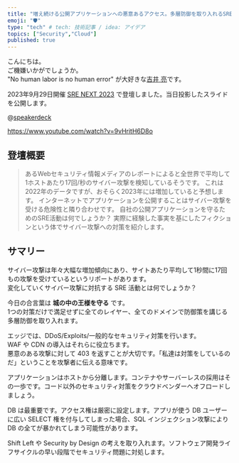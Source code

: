 ```yaml
---
title: "増え続ける公開アプリケーションへの悪意あるアクセス。多層防御を取り入れるSRE活動。 #srenext"
emoji: "🛡"
type: "tech" # tech: 技術記事 / idea: アイデア
topics: ["Security","Cloud"]
published: true
---
```

こんにちは。  
ご機嫌いかがでしょうか。  
"No human labor is no human error" が大好きな[吉井 亮](https://twitter.com/YoshiiRyo1)です。  

2023年9月29日開催 [SRE NEXT 2023](https://sre-next.dev/2023/) で登壇しました。当日投影したスライドを公開します。  

@[speakerdeck](172ff2ae285c4aca8f5c16f65d2e4616)

https://www.youtube.com/watch?v=9vHritH6D8o

## 登壇概要

> あるWebセキュリティ情報メディアのレポートによると全世界で平均して1ホストあたり17回/秒のサイバー攻撃を検知しているそうです。
これは2022年のデータですが、おそらく2023年には増加していると予想します。
インターネットでアプリケーションを公開することはサイバー攻撃を受ける危険性と隣り合わせです。
自社の公開アプリケーションを守るためのSRE活動は何でしょうか？
実際に経験した事実を基にしたフィクションという体でサイバー攻撃への対策を紹介します。

## サマリー

サイバー攻撃は年々大幅な増加傾向にあり、サイトあたり平均して1秒間に17回もの攻撃を受けているというリポートがあります。  
変化していくサイバー攻撃に対抗する SRE 活動とは何でしょうか？  

今日の合言葉は **城の中の王様を守る** です。  
1つの対策だけで満足せずに全てのレイヤー、全てのドメインで防御策を講じる多層防御を取り入れます。  

エッジでは、DDoS/Exploits/一般的なセキュリティ対策を行います。  
WAF や CDN の導入はそれらに役立ちます。  
悪意のある攻撃に対して 403 を返すことが大切です。「私達は対策をしているのだ」ということを攻撃者に伝える意味です。  

アプリケーションはホストから分離します。コンテナやサーバーレスの採用はその一歩です。コード以外のセキュリティ対策をクラウドベンダーへオフロードしましょう。  

DB は最重要です。アクセス権は厳密に設定します。アプリが使う DB ユーザーに広い SELECT 権を付与してしまった場合、SQL インジェクション攻撃により DB の全てが暴かれてしまう可能性があります。  

Shift Left や Security by Design の考えを取り入れます。ソフトウェア開発ライフサイクルの早い段階でセキュリティ問題に対処します。  




